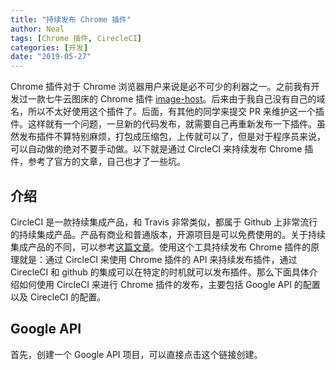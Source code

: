 ```yaml
---
title: "持续发布 Chrome 插件"
author: Neal
tags: [Chrome 插件, CirecleCI]
categories: [开发]
date: "2019-05-27" 
---
```


Chrome 插件对于 Chrome 浏览器用户来说是必不可少的利器之一。之前我有开发过一款七牛云图床的 Chrome 插件 [image-host](https://github.com/neal1991/image-host)。后来由于我自己没有自己的域名，所以不太好使用这个插件了。后面，有其他的同学来提交 PR 来维护这一个插件。这样就有一个问题，一旦新的代码发布，就需要自己再重新发布一下插件。虽然发布插件不算特别麻烦，打包成压缩包，上传就可以了，但是对于程序员来说，可以自动做的绝对不要手动做。以下就是通过 CircleCI 来持续发布 Chrome 插件，参考了官方的文章，自己也才了一些坑。

## 介绍

CircleCI 是一款持续集成产品，和 Travis 非常类似，都属于 Github 上非常流行的持续集成产品。产品有商业和普通版本，开源项目是可以免费使用的。关于持续集成产品的不同，可以参考[这篇文章](https://hackernoon.com/continuous-integration-circleci-vs-travis-ci-vs-jenkins-41a1c2bd95f5)。使用这个工具持续发布 Chrome 插件的原理就是：通过 CircleCI 来使用 Chrome 插件的 API 来持续发布插件，通过 CirecleCI 和 github 的集成可以在特定的时机就可以发布插件。那么下面具体介绍如何使用 CircleCI 来进行 Chrome 插件的发布，主要包括 Google API 的配置以及 CirecleCI 的配置。

## Google API

首先，创建一个 Google API 项目，可以直接点击这个链接创建。

